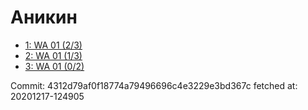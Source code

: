 # Аникин
- [1: WA 01 (2/3)](1.md)
- [2: WA 01 (1/3)](2.md)
- [3: WA 01 (0/2)](3.md)

Commit: 4312d79af0f18774a79496696c4e3229e3bd367c
 fetched at: 20201217-124905
